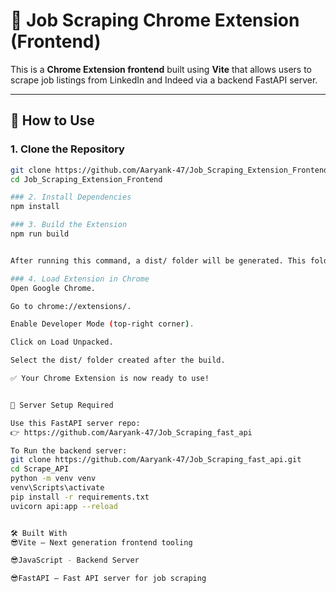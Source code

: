 # 🧩 Job Scraping Chrome Extension (Frontend)

This is a **Chrome Extension frontend** built using **Vite** that allows users to scrape job listings from LinkedIn and Indeed via a backend FastAPI server.

---

## 🚀 How to Use

### 1. Clone the Repository

```bash
git clone https://github.com/Aaryank-47/Job_Scraping_Extension_Frontend.git
cd Job_Scraping_Extension_Frontend

### 2. Install Dependencies
npm install

### 3. Build the Extension
npm run build


After running this command, a dist/ folder will be generated. This folder contains the final build of the Chrome Extension.

### 4. Load Extension in Chrome
Open Google Chrome.

Go to chrome://extensions/.

Enable Developer Mode (top-right corner).

Click on Load Unpacked.

Select the dist/ folder created after the build.

✅ Your Chrome Extension is now ready to use!


🔧 Server Setup Required

Use this FastAPI server repo:
👉 https://github.com/Aaryank-47/Job_Scraping_fast_api

To Run the backend server:
git clone https://github.com/Aaryank-47/Job_Scraping_fast_api.git
cd Scrape_API
python -m venv venv
venv\Scripts\activate
pip install -r requirements.txt
uvicorn api:app --reload


🛠️ Built With
😎Vite – Next generation frontend tooling

😎JavaScript - Backend Server

😎FastAPI – Fast API server for job scraping